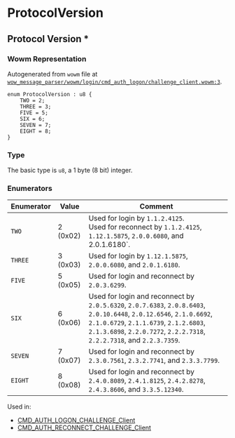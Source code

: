 # ProtocolVersion

## Protocol Version *

### Wowm Representation

Autogenerated from `wowm` file at [`wow_message_parser/wowm/login/cmd_auth_logon/challenge_client.wowm:3`](https://github.com/gtker/wow_messages/tree/main/wow_message_parser/wowm/login/cmd_auth_logon/challenge_client.wowm#L3).

```rust,ignore
enum ProtocolVersion : u8 {
    TWO = 2;
    THREE = 3;
    FIVE = 5;
    SIX = 6;
    SEVEN = 7;
    EIGHT = 8;
}
```
### Type
The basic type is `u8`, a 1 byte (8 bit) integer.
### Enumerators
| Enumerator | Value  | Comment |
| --------- | -------- | ------- |
| `TWO` | 2 (0x02) | Used for login by `1.1.2.4125`.<br/>Used for reconnect by `1.1.2.4125`, `1.12.1.5875`, `2.0.0.6080`, and 2.0.1.6180`. |
| `THREE` | 3 (0x03) | Used for login by `1.12.1.5875`, `2.0.0.6080`, and `2.0.1.6180`. |
| `FIVE` | 5 (0x05) | Used for login and reconnect by `2.0.3.6299`. |
| `SIX` | 6 (0x06) | Used for login and reconnect by `2.0.5.6320`, `2.0.7.6383`, `2.0.8.6403`, `2.0.10.6448`, `2.0.12.6546`, `2.1.0.6692`, `2.1.0.6729`, `2.1.1.6739`, `2.1.2.6803`, `2.1.3.6898`, `2.2.0.7272`, `2.2.2.7318`, `2.2.2.7318`, and `2.2.3.7359`. |
| `SEVEN` | 7 (0x07) | Used for login and reconnect by `2.3.0.7561`, `2.3.2.7741`, and `2.3.3.7799`. |
| `EIGHT` | 8 (0x08) | Used for login and reconnect by `2.4.0.8089`, `2.4.1.8125`, `2.4.2.8278`, `2.4.3.8606`, and `3.3.5.12340`. |

Used in:
* [CMD_AUTH_LOGON_CHALLENGE_Client](cmd_auth_logon_challenge_client.md)
* [CMD_AUTH_RECONNECT_CHALLENGE_Client](cmd_auth_reconnect_challenge_client.md)

